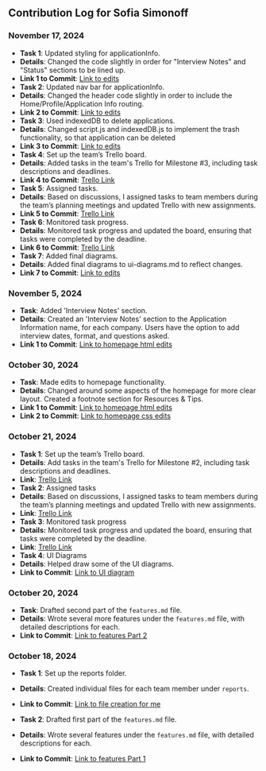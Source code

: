 ## Contribution Log for Sofia Simonoff

### November 17, 2024
- **Task 1**: Updated styling for applicationInfo.
- **Details**: Changed the code slightly in order for "Interview Notes" and "Status" sections to be lined up.
- **Link 1 to Commit**: [Link to edits](https://github.com/edwintran235/326-team9/commit/b5b62b9630358fe325d1cb8f2a0c27d3800d2a08)
- **Task 2**: Updated nav bar for applicationInfo.
- **Details**: Changed the header code slightly in order to include the Home/Profile/Application Info routing.
- **Link 2 to Commit**: [Link to edits](https://github.com/edwintran235/326-team9/commit/1267166c8c6f004fd68caa80486d1791357021a5)
- **Task 3**: Used indexedDB to delete applications.
- **Details**: Changed script.js and indexedDB.js to implement the trash functionality, so that application can be deleted
- **Link 3 to Commit**: [Link to edits](https://github.com/edwintran235/326-team9/commit/85eb9fd4e7a561065f8b324d0f01ba9f86903a6f)
- **Task 4**: Set up the team’s Trello board.
- **Details**: Added tasks in the team's Trello for Milestone #3, including task descriptions and deadlines.
- **Link 4 to Commit**: [Trello Link](https://trello.com/b/2sGNljBE/group-9-milestone-3)
- **Task 5**: Assigned tasks.
- **Details**: Based on discussions, I assigned tasks to team members during the team’s planning meetings and updated Trello with new assignments.
- **Link 5 to Commit**: [Trello Link](https://trello.com/b/2sGNljBE/group-9-milestone-3)
- **Task 6**: Monitored task progress.
- **Details**: Monitored task progress and updated the board, ensuring that tasks were completed by the deadline.
- **Link 6 to Commit**: [Trello Link](https://trello.com/b/2sGNljBE/group-9-milestone-3)
- **Task 7**: Added final diagrams.
- **Details**: Added final diagrams to ui-diagrams.md to reflect changes.
- **Link 7 to Commit**: [Link to edits](https://github.com/edwintran235/326-team9/commit/07c2d579fcf6965c062ad8dbab6e097103d78693)

### November 5, 2024
- **Task**: Added 'Interview Notes' section.
- **Details**: Created an 'Interview Notes' section to the Application Information name, for each company. Users have the option to add interview dates, format, and questions asked.
- **Link 1 to Commit**: [Link to homepage html edits](https://github.com/edwintran235/326-team9/commit/4f947b498bf824690461317763875b03676a6b8e)

### October 30, 2024
- **Task**: Made edits to homepage functionality.
- **Details**: Changed around some aspects of the homepage for more clear layout. Created a footnote section for Resources & Tips.
- **Link 1 to Commit**: [Link to homepage html edits](https://github.com/edwintran235/326-team9/commit/8d115cf6ea6941075b35cee8308d48cfbaf74cc1)
- **Link 2 to Commit**: [Link to homepage css edits](https://github.com/edwintran235/326-team9/commit/6f9439950a066b11cdfef955044b3a12ddae2521)

### October 21, 2024
- **Task 1**: Set up the team’s Trello board.
- **Details**: Add tasks in the team's Trello for Milestone #2, including task descriptions and deadlines.
- **Link**: [Trello Link](https://trello.com/b/g72RmbXm/group-9-milestone-2)
- **Task 2**: Assigned tasks
- **Details**: Based on discussions, I assigned tasks to team members during the team’s planning meetings and updated Trello with new assignments.
- **Link**: [Trello Link](https://trello.com/b/g72RmbXm/group-9-milestone-2)
- **Task 3**: Monitored task progress 
- **Details:** Monitored task progress and updated the board, ensuring that tasks were completed by the deadline.
- **Link**: [Trello Link](https://trello.com/b/g72RmbXm/group-9-milestone-2)
- **Task 4**: UI Diagrams
- **Details**: Helped draw some of the UI diagrams.
- **Link to Commit**: [Link to UI diagram](https://github.com/edwintran235/326-team9/commit/8837a7502725e4ae3fbfacda433f379fa23bc113)

### October 20, 2024
- **Task**: Drafted second part of the `features.md` file.
- **Details**: Wrote several more features under the `features.md` file, with detailed descriptions for each.
- **Link to Commit**: [Link to features Part 2](https://github.com/edwintran235/326-team9/commit/a96d1a1b2d6911125deed0305879ebf54f872d8d)

### October 18, 2024
- **Task 1**: Set up the reports folder.
- **Details**: Created individual files for each team member under `reports`.
- **Link to Commit**: [Link to file creation for me](https://github.com/edwintran235/326-team9/commit/62a3189e4f8481e21a9a22660ab2db3522f4f9cd)

- **Task 2**: Drafted first part of the `features.md` file.
- **Details**: Wrote several features under the `features.md` file, with detailed descriptions for each.
- **Link to Commit**: [Link to features Part 1](https://github.com/edwintran235/326-team9/commit/ba96508102eaca16e97513cd8c7ff6efe2ddcdbb)
